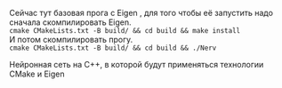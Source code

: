 Сейчас тут базовая прога с Eigen , для того чтобы её запустить надо сначала скомпилировать Eigen.\
```cmake CMakeLists.txt -B build/ && cd build && make install ``` \
И потом скомпилировать  прогу. \
```cmake CMakeLists.txt -B build/ && cd build && ./Nerv```

Нейронная сеть на C++, в которой будут применяться технологии CMake и Eigen